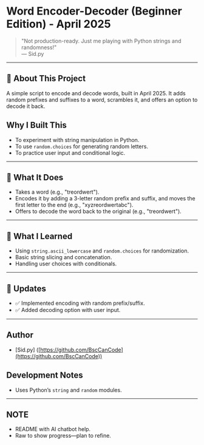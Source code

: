 # Word Encoder-Decoder (Beginner Edition) - April 2025

> "Not production-ready. Just me playing with Python strings and randomness!"  
> — Sid.py

---

## 📌 About This Project
A simple script to encode and decode words, built in April 2025. It adds random prefixes and suffixes to a word, scrambles it, and offers an option to decode it back.

## Why I Built This
- To experiment with string manipulation in Python.
- To use `random.choices` for generating random letters.
- To practice user input and conditional logic.

---

## 🚀 What It Does
- Takes a word (e.g., "treordwert").
- Encodes it by adding a 3-letter random prefix and suffix, and moves the first letter to the end (e.g., "xyzreordwertabc").
- Offers to decode the word back to the original (e.g., "treordwert").

---

## 🧠 What I Learned
- Using `string.ascii_lowercase` and `random.choices` for randomization.
- Basic string slicing and concatenation.
- Handling user choices with conditionals.

---

## 🔄 Updates
- ✅ Implemented encoding with random prefix/suffix.
- ✅ Added decoding option with user input.
---

## Author
- [Sid.py] ([https://github.com/BscCanCode](https://github.com/BscCanCode))

## Development Notes
- Uses Python’s `string` and `random` modules.

---

## NOTE
- README with AI chatbot help.
- Raw to show progress—plan to refine.
